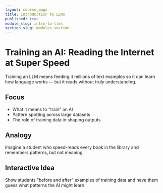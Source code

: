 ```yaml
---
layout: course_page
title: Introduction to LLMs
published: true
module_slug: intro-to-llms
section_slug: modules_section
---
```


# Training an AI: Reading the Internet at Super Speed

Training an LLM means feeding it millions of text examples so it can learn how language works — but it reads without truly understanding.

## Focus
- What it means to "train" an AI
- Pattern spotting across large datasets
- The role of training data in shaping outputs

## Analogy
Imagine a student who speed-reads every book in the library and remembers patterns, but not meaning.

## Interactive Idea
Show students “before and after” examples of training data and have them guess what patterns the AI might learn.
